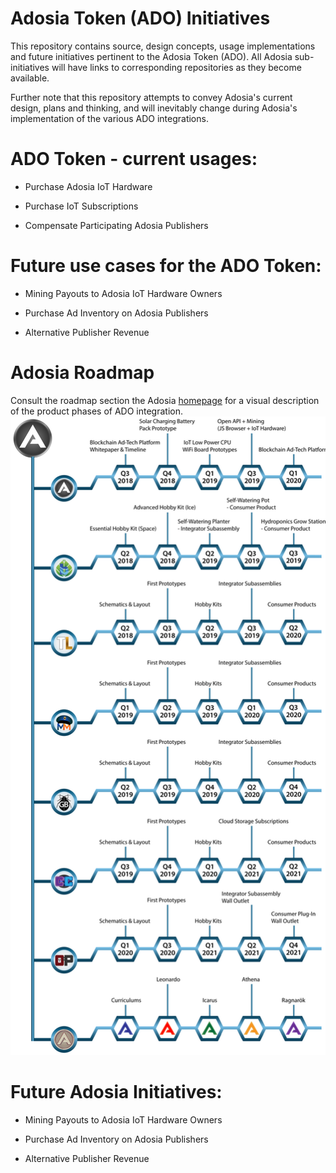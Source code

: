 # Adosia Token (ADO) Initiatives

This repository contains source, design concepts, usage implementations and future initiatives pertinent to the Adosia Token (ADO).  All Adosia sub-initiatives will have links to corresponding repositories as they become available.


Further note that this repository attempts to convey Adosia's current design, plans and thinking,
and will inevitably change during Adosia's implementation of the various ADO integrations.

# ADO Token - current usages:

- Purchase Adosia IoT Hardware

- Purchase IoT Subscriptions

- Compensate Participating Adosia Publishers


# Future use cases for the ADO Token:

- Mining Payouts to Adosia IoT Hardware Owners

- Purchase Ad Inventory on Adosia Publishers

- Alternative Publisher Revenue



# Adosia Roadmap

Consult the roadmap section the Adosia [homepage](https://adosia.com/) for a visual description of the product phases of ADO integration.
<img src='images/adosia_roadmap.png' />


# Future Adosia Initiatives:

- Mining Payouts to Adosia IoT Hardware Owners

- Purchase Ad Inventory on Adosia Publishers

- Alternative Publisher Revenue

